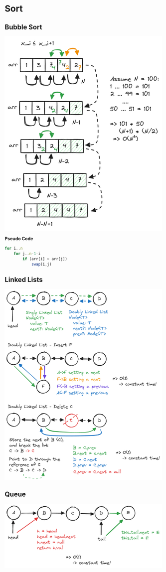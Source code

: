 # Sort

## Bubble Sort

![bubble sort](./images/bubble-sort.excalidraw.png)

**Pseudo Code**

```javascript
for i..n
    for j..n-1-i
        if (arr[i] > arr[j])
            swap(i,j)
```

## Linked Lists

![linked list](./images/linked-list.excalidraw.png)

## Queue

![queue](./images/queue.excalidraw.png)
